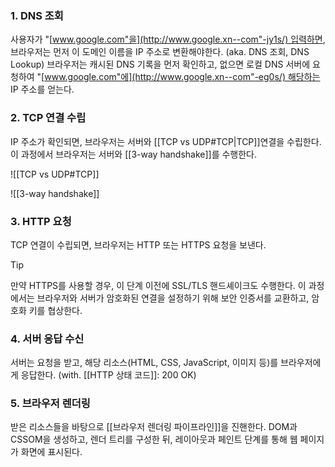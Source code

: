 ### 1.  DNS 조회

사용자가 "[www.google.com"을](http://www.google.xn--com"-jy1s/) 입력하면, 브라우저는 먼저 이 도메인 이름을 IP 주소로 변환해야한다. (aka. DNS 조회, DNS Lookup) 
브라우저는 캐시된 DNS 기록을 먼저 확인하고, 없으면 로컬 DNS 서버에 요청하여 "[www.google.com"에](http://www.google.xn--com"-eg0s/) 해당하는 IP 주소를 얻는다.

### 2. TCP 연결 수립
IP 주소가 확인되면, 브라우저는 서버와 [[TCP vs UDP#TCP|TCP]]연결을 수립한다. 이 과정에서 브라우저는 서버와 [[3-way handshake]]를 수행한다. 

![[TCP vs UDP#TCP]]

![[3-way handshake]]

### 3. HTTP 요청

TCP 연결이 수립되면, 브라우저는 HTTP 또는 HTTPS 요청을 보낸다.

>[!tip]
> 만약 HTTPS를 사용할 경우, 이 단계 이전에 SSL/TLS 핸드셰이크도 수행한다. 이 과정에서는 브라우저와 서버가 암호화된 연결을 설정하기 위해 보안 인증서를 교환하고, 암호화 키를 협상한다.

### 4. 서버 응답 수신
서버는 요청을 받고, 해당 리소스(HTML, CSS, JavaScript, 이미지 등)를 브라우저에게 응답한다. (with. [[HTTP 상태 코드]]: 200 OK)

### 5. 브라우저 렌더링

받은 리소스들을 바탕으로 [[브라우저 렌더링 파이프라인]]을 진핸한다. DOM과 CSSOM을 생성하고, 렌더 트리를 구성한 뒤, 레이아웃과 페인트 단계를 통해 웹 페이지가 화면에 표시된다.